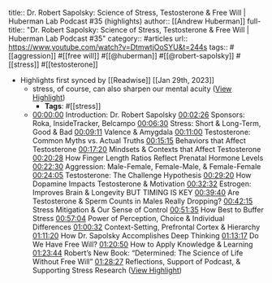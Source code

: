 title:: Dr. Robert Sapolsky: Science of Stress, Testosterone & Free Will | Huberman Lab Podcast #35 (highlights)
author:: [[Andrew Huberman]]
full-title:: "Dr. Robert Sapolsky: Science of Stress, Testosterone & Free Will | Huberman Lab Podcast \#35"
category:: #articles
url:: https://www.youtube.com/watch?v=DtmwtjOoSYU&t=244s
tags:: #[[aggression]] #[[free will]] #[[@huberman]] #[[@robert-sapolsky]] #[[stress]] #[[testosterone]]

- Highlights first synced by [[Readwise]] [[Jan 29th, 2023]]
	- stress, of course, can also sharpen our mental acuity ([View Highlight](https://read.readwise.io/read/01gqvjpakxc5v3p7wmhgwzhrra))
		- **Tags**: #[[stress]]
	- [00:00:00](https://www.youtube.com/watch?v=DtmwtjOoSYU&t=0s) Introduction: Dr. Robert Sapolsky [00:02:26](https://www.youtube.com/watch?v=DtmwtjOoSYU&t=146s) Sponsors: Roka, InsideTracker, Belcampo [00:06:30](https://www.youtube.com/watch?v=DtmwtjOoSYU&t=390s) Stress: Short & Long-Term, Good & Bad [00:09:11](https://www.youtube.com/watch?v=DtmwtjOoSYU&t=551s) Valence & Amygdala [00:11:00](https://www.youtube.com/watch?v=DtmwtjOoSYU&t=660s) Testosterone: Common Myths vs. Actual Truths [00:15:15](https://www.youtube.com/watch?v=DtmwtjOoSYU&t=915s) Behaviors that Affect Testosterone [00:17:20](https://www.youtube.com/watch?v=DtmwtjOoSYU&t=1040s) Mindsets & Contexts that Affect Testosterone [00:20:28](https://www.youtube.com/watch?v=DtmwtjOoSYU&t=1228s) How Finger Length Ratios Reflect Prenatal Hormone Levels [00:22:30](https://www.youtube.com/watch?v=DtmwtjOoSYU&t=1350s) Aggression: Male-Female, Female-Male, & Female-Female [00:24:05](https://www.youtube.com/watch?v=DtmwtjOoSYU&t=1445s) Testosterone: The Challenge Hypothesis [00:29:20](https://www.youtube.com/watch?v=DtmwtjOoSYU&t=1760s) How Dopamine Impacts Testosterone & Motivation [00:32:32](https://www.youtube.com/watch?v=DtmwtjOoSYU&t=1952s) Estrogen: Improves Brain & Longevity BUT TIMING IS KEY [00:39:40](https://www.youtube.com/watch?v=DtmwtjOoSYU&t=2380s) Are Testosterone & Sperm Counts in Males Really Dropping? [00:42:15](https://www.youtube.com/watch?v=DtmwtjOoSYU&t=2535s) Stress Mitigation & Our Sense of Control [00:51:35](https://www.youtube.com/watch?v=DtmwtjOoSYU&t=3095s) How Best to Buffer Stress [00:57:04](https://www.youtube.com/watch?v=DtmwtjOoSYU&t=3424s) Power of Perception, Choice & Individual Differences [01:00:32](https://www.youtube.com/watch?v=DtmwtjOoSYU&t=3632s) Context-Setting, Prefrontal Cortex & Hierarchy [01:11:20](https://www.youtube.com/watch?v=DtmwtjOoSYU&t=4280s) How Dr. Sapolsky Accomplishes Deep Thinking [01:13:17](https://www.youtube.com/watch?v=DtmwtjOoSYU&t=4397s) Do We Have Free Will? [01:20:50](https://www.youtube.com/watch?v=DtmwtjOoSYU&t=4850s) How to Apply Knowledge & Learning [01:23:44](https://www.youtube.com/watch?v=DtmwtjOoSYU&t=5024s) Robert’s New Book: “Determined: The Science of Life Without Free Will” [01:28:27](https://www.youtube.com/watch?v=DtmwtjOoSYU&t=5307s) Reflections, Support of Podcast, & Supporting Stress Research ([View Highlight](https://read.readwise.io/read/01gqvhypge2vp6r8tv43kdr473))